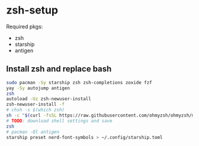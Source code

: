 # zsh-setup

Required pkgs:

- zsh
- starship
- antigen

## Install zsh and replace bash

```sh
sudo pacman -Sy starship zsh zsh-completions zoxide fzf
yay -Sy autojump antigen
zsh
autoload -Uz zsh-newuser-install
zsh-newuser-install -f
# chsh -s $(which zsh)
sh -c "$(curl -fsSL https://raw.githubusercontent.com/ohmyzsh/ohmyzsh/master/tools/install.sh)"
# TODO: download shell settings and save
zsh
# pacman -Ql antigen
starship preset nerd-font-symbols > ~/.config/starship.toml
```

